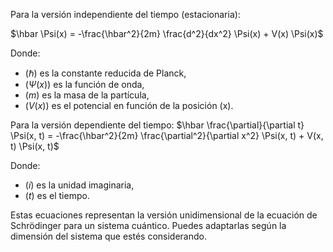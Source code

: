 
Para la versión independiente del tiempo (estacionaria):

$\hbar \Psi(x) = -\frac{\hbar^2}{2m} \frac{d^2}{dx^2} \Psi(x) + V(x) \Psi(x)$

Donde:
- $(\hbar)$ es la constante reducida de Planck,
- $(\Psi(x))$ es la función de onda,
- $(m)$ es la masa de la partícula,
- $(V(x))$ es el potencial en función de la posición \(x\).

Para la versión dependiente del tiempo:
$\hbar \frac{\partial}{\partial t} \Psi(x, t) = -\frac{\hbar^2}{2m} \frac{\partial^2}{\partial x^2} \Psi(x, t) + V(x, t) \Psi(x, t)$

Donde:
- $(i)$ es la unidad imaginaria,
- $(t)$ es el tiempo.

Estas ecuaciones representan la versión unidimensional de la ecuación de Schrödinger para un sistema cuántico. Puedes adaptarlas según la dimensión del sistema que estés considerando.